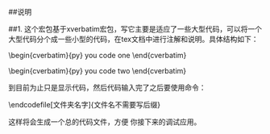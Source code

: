 ##说明

##1.
这个宏包基于xverbatim宏包，写它主要是适应了一些大型代码，可以将一个大型代码分个成一些小型的代码，在tex文档中进行注解和说明。具体结构如下：

\begin{cverbatim}{py}
you code one
\end{cverbatim}

\begin{cverbatim}{py}
you code two
\end{cverbatim}

到目前为止只是显示代码，然后代码输入完了之后要使用命令：

\endcodefile[文件夹名字]{文件名不需要写后缀}

这样将会生成一个总的代码文件，方便 你接下来的调试应用。
